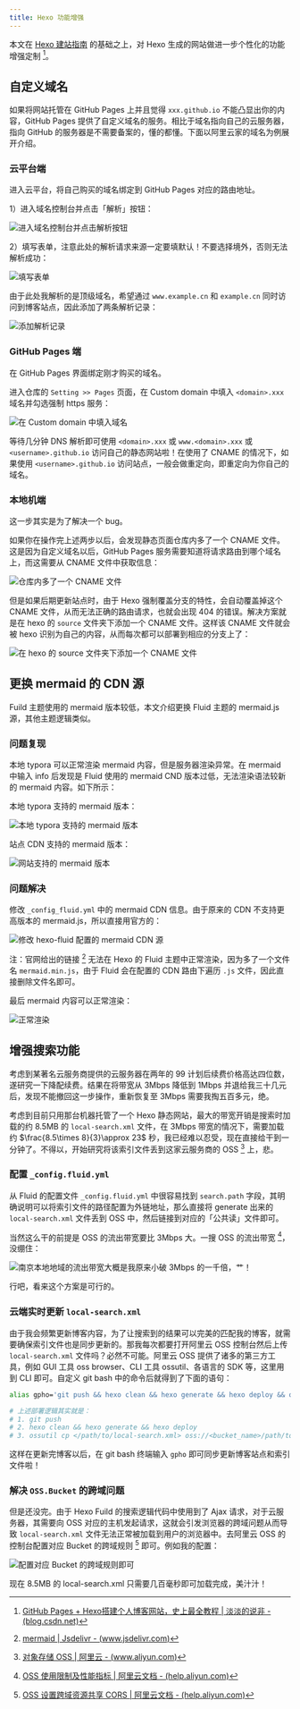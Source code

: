```yaml
---
title: Hexo 功能增强
---
```


本文在 [Hexo 建站指南](./build-your-own-website-with-hexo.md) 的基础之上，对 Hexo 生成的网站做进一步个性化的功能增强定制 [^config]。

[^config]: [GitHub Pages + Hexo搭建个人博客网站，史上最全教程 | 淡淡的说非 - (blog.csdn.net)](https://blog.csdn.net/yaorongke/article/details/119089190)

## 自定义域名

如果将网站托管在 GitHub Pages 上并且觉得 `xxx.github.io` 不能凸显出你的内容，GitHub Pages 提供了自定义域名的服务。相比于域名指向自己的云服务器，指向 GitHub 的服务器是不需要备案的，懂的都懂。下面以阿里云家的域名为例展开介绍。

### 云平台端

进入云平台，将自己购买的域名绑定到 GitHub Pages 对应的路由地址。

1）进入域名控制台并点击「解析」按钮：

![进入域名控制台并点击解析按钮](https://cdn.dwj601.cn/images/202403101115508.png)

2）填写表单，注意此处的解析请求来源一定要填默认！不要选择境外，否则无法解析成功：

![填写表单](https://cdn.dwj601.cn/images/202403101120914.png)

由于此处我解析的是顶级域名，希望通过 `www.example.cn` 和 `example.cn` 同时访问到博客站点，因此添加了两条解析记录：

![添加解析记录](https://cdn.dwj601.cn/images/202403101117553.png)

### GitHub Pages 端

在 GitHub Pages 界面绑定刚才购买的域名。

进入仓库的 `Setting >> Pages` 页面，在 Custom domain 中填入 `<domain>.xxx` 域名并勾选强制 https 服务：

![在 Custom domain 中填入域名](https://cdn.dwj601.cn/images/202403101124296.png)

等待几分钟 DNS 解析即可使用 `<domain>.xxx` 或 `www.<domain>.xxx` 或 `<username>.github.io` 访问自己的静态网站啦！在使用了 CNAME 的情况下，如果使用 `<username>.github.io` 访问站点，一般会做重定向，即重定向为你自己的域名。

### 本地机端

这一步其实是为了解决一个 bug。

如果你在操作完上述两步以后，会发现静态页面仓库内多了一个 CNAME 文件。这是因为自定义域名以后，GitHub Pages 服务需要知道将请求路由到哪个域名上，而这需要从 CNAME 文件中获取信息：

![仓库内多了一个 CNAME 文件](https://cdn.dwj601.cn/images/202403101223383.png)

但是如果后期更新站点时，由于 Hexo 强制覆盖分支的特性，会自动覆盖掉这个 CNAME 文件，从而无法正确的路由请求，也就会出现 404 的错误。解决方案就是在 hexo 的 `source` 文件夹下添加一个 CNAME 文件。这样该 CNAME 文件就会被 hexo 识别为自己的内容，从而每次都可以部署到相应的分支上了：

![在 hexo 的 source 文件夹下添加一个 CNAME 文件](https://cdn.dwj601.cn/images/202403101140516.png)

## 更换 mermaid 的 CDN 源

Fuild 主题使用的 mermaid 版本较低，本文介绍更换 Fluid 主题的 mermaid.js 源，其他主题逻辑类似。

### 问题复现

本地 typora 可以正常渲染 mermaid 内容，但是服务器渲染异常。在 mermaid 中输入 info 后发现是 Fluid 使用的 mermaid CND 版本过低，无法渲染语法较新的 mermaid 内容。如下所示：

本地 typora 支持的 mermaid 版本：

![本地 typora 支持的 mermaid 版本](https://cdn.dwj601.cn/images/202409120854588.png)

站点 CDN 支持的 mermaid 版本：

![网站支持的 mermaid 版本](https://cdn.dwj601.cn/images/202409120858955.png)

### 问题解决

修改 `_config_fluid.yml` 中的 mermaid CDN 信息。由于原来的 CDN 不支持更高版本的 mermaid.js，所以直接用官方的：

![修改 hexo-fluid 配置的 mermaid CDN 源](https://cdn.dwj601.cn/images/202409120902191.png)

注：官网给出的链接 [^mermaid-js-cdn] 无法在 Hexo 的 Fluid 主题中正常渲染，因为多了一个文件名 `mermaid.min.js`，由于 Fluid 会在配置的 CDN 路由下遍历 `.js` 文件，因此直接删除文件名即可。

[^mermaid-js-cdn]: [mermaid | Jsdelivr - (www.jsdelivr.com)](https://www.jsdelivr.com/package/npm/mermaid?version=10.9.1)

最后 mermaid 内容可以正常渲染：

![正常渲染](https://cdn.dwj601.cn/images/202409120850752.png)

## 增强搜索功能

考虑到某著名云服务商提供的云服务器在两年的 99 计划后续费价格高达四位数，遂研究一下降配续费。结果在将带宽从 3Mbps 降低到 1Mbps 并退给我三十几元后，发现不能撤回这一步操作，重新恢复至 3Mbps 需要我掏五百多元，绝。

考虑到目前只用那台机器托管了一个 Hexo 静态网站，最大的带宽开销是搜索时加载的约 8.5MB 的 `local-search.xml` 文件，在 3Mbps 带宽的情况下，需要加载约 $\frac{8.5\times 8}{3}\approx 23$ 秒，我已经难以忍受，现在直接给干到一分钟了。不得以，开始研究将该索引文件丢到这家云服务商的 OSS [^oss] 上，悲。

[^oss]: [对象存储 OSS | 阿里云 - (www.aliyun.com)](https://www.aliyun.com/product/oss?userCode=jpec1z57)

### 配置 `_config.fluid.yml`

从 Fluid 的配置文件 `_config.fluid.yml` 中很容易找到 `search.path` 字段，其明确说明可以将索引文件的路径配置为外链地址，那么直接将 generate 出来的 `local-search.xml` 文件丢到 OSS 中，然后链接到对应的「公共读」文件即可。

当然这么干的前提是 OSS 的流出带宽要比 3Mbps 大。一搜 OSS 的流出带宽 [^oss-limit]，没绷住：

[^oss-limit]: [OSS 使用限制及性能指标 | 阿里云文档 - (help.aliyun.com)](https://help.aliyun.com/zh/oss/product-overview/limits)

![南京本地地域的流出带宽大概是我原来小破 3Mbps 的一千倍，艹！](https://cdn.dwj601.cn/images/202501192317447.png)

行吧，看来这个方案是可行的。

### 云端实时更新 `local-search.xml`

由于我会频繁更新博客内容，为了让搜索到的结果可以完美的匹配我的博客，就需要确保索引文件也是同步更新的。那我每次都要打开阿里云 OSS 控制台然后上传 `local-search.xml` 文件吗？必然不可能。阿里云 OSS 提供了诸多的第三方工具，例如 GUI 工具 oss browser、CLI 工具 ossutil、各语言的 SDK 等，这里用到 CLI 即可。自定义 git bash 中的命令后就得到了下面的语句：

```bash
alias gpho='git push && hexo clean && hexo generate && hexo deploy && ossutil cp </path/to/local-search.xml> oss://dwj-oss/search-files/'

# 上述部署逻辑其实就是：
# 1. git push
# 2. hexo clean && hexo generate && hexo deploy
# 3. ossutil cp </path/to/local-search.xml> oss://<bucket_name>/path/to/oss_folder/
```

这样在更新完博客以后，在 git bash 终端输入 `gpho` 即可同步更新博客站点和索引文件啦！

### 解决 `OSS.Bucket` 的跨域问题

但是还没完。由于 Hexo Fuild 的搜索逻辑代码中使用到了 Ajax 请求，对于云服务器，其需要向 OSS 对应的主机发起请求，这就会引发浏览器的跨域问题从而导致 `local-search.xml` 文件无法正常被加载到用户的浏览器中。去阿里云 OSS 的控制台配置对应 Bucket 的跨域规则 [^cors] 即可。例如我的配置：

[^cors]: [OSS 设置跨域资源共享 CORS | 阿里云文档 - (help.aliyun.com)](https://help.aliyun.com/zh/oss/user-guide/cors-12/)

![配置对应 Bucket 的跨域规则即可](https://cdn.dwj601.cn/images/202501192333282.png)

现在 8.5MB 的 local-search.xml 只需要几百毫秒即可加载完成，美汁汁！
